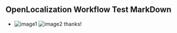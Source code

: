 ## OpenLocalization Workflow Test MarkDown
* ![image1](.\91cfb592-9ab0-4351-bc06-f41f69981c2f.PNG)   ![image2](.\9eb9317a-da59-4618-babe-2560bdeccfba.png) 
thanks!